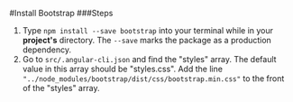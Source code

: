 #Install Bootstrap
###Steps
1. Type `npm install --save bootstrap` into your terminal while in your **project's** directory. The `--save` marks the package as a production dependency. 
2. Go to `src/.angular-cli.json` and find the "styles" array. The default value in this array should be "styles.css". Add the line `"../node_modules/bootstrap/dist/css/bootstrap.min.css"` to the front of the "styles" array.